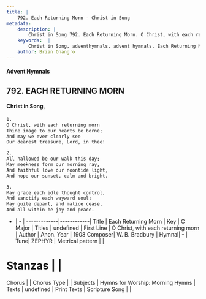 ```yaml
---
title: |
    792. Each Returning Morn - Christ in Song
metadata:
    description: |
        Christ in Song 792. Each Returning Morn. O Christ, with each returning morn Thine image to our hearts be borne; And may we ever clearly see Our dearest treasure, Lord, in thee!
    keywords:  |
        Christ in Song, adventhymnals, advent hymnals, Each Returning Morn, O Christ, with each returning morn. 
    author: Brian Onang'o
---
```


#### Advent Hymnals
## 792. EACH RETURNING MORN
####  Christ in Song,

```txt
1.
O Christ, with each returning morn
Thine image to our hearts be borne;
And may we ever clearly see
Our dearest treasure, Lord, in thee!

2.
All hallowed be our walk this day;
May meekness form our morning ray,
And faithful love our noontide light,
And hope our sunset, calm and bright.

3.
May grace each idle thought control,
And sanctify each wayward soul;
May guile depart, and malice cease,
And all within be joy and peace.

```

- |   -  |
-------------|------------|
Title | Each Returning Morn |
Key | C Major |
Titles | undefined |
First Line | O Christ, with each returning morn |
Author | Anon.
Year | 1908
Composer| W. B. Bradbury |
Hymnal|  - |
Tune| ZEPHYR |
Metrical pattern | |
# Stanzas |  |
Chorus |  |
Chorus Type |  |
Subjects | Hymns for Worship: Morning Hymns |
Texts | undefined |
Print Texts | 
Scripture Song |  |
    
